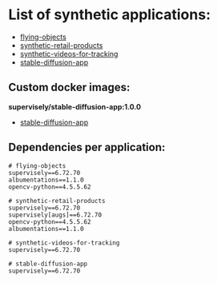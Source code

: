 # List of synthetic applications:

- [flying-objects](https://github.com/supervisely-ecosystem/flying-objects)
- [synthetic-retail-products](https://github.com/supervisely-ecosystem/synthetic-retail-products)
- [synthetic-videos-for-tracking](https://github.com/supervisely-ecosystem/synthetic-videos-for-tracking)
- [stable-diffusion-app](https://github.com/supervisely-ecosystem/stable-diffusion-app)

## Custom docker images:

**supervisely/stable-diffusion-app:1.0.0**

- [stable-diffusion-app](https://github.com/supervisely-ecosystem/stable-diffusion-app)

## Dependencies per application:

```text
# flying-objects
supervisely==6.72.70
albumentations==1.1.0
opencv-python==4.5.5.62

# synthetic-retail-products
supervisely==6.72.70
supervisely[augs]==6.72.70
opencv-python==4.5.5.62
albumentations==1.1.0

# synthetic-videos-for-tracking
supervisely==6.72.70

# stable-diffusion-app
supervisely==6.72.70
``````